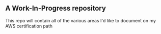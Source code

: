 ## A Work-In-Progress repository

This repo will contain all of the various areas I'd like to document on my AWS certification path

